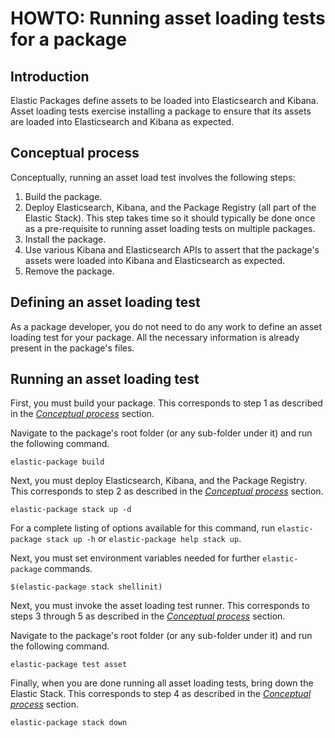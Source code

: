 # HOWTO: Running asset loading tests for a package

## Introduction

Elastic Packages define assets to be loaded into Elasticsearch and Kibana. Asset loading tests exercise installing a package to ensure that its assets are loaded into Elasticsearch and Kibana as expected.

## Conceptual process

Conceptually, running an asset load test involves the following steps:

1. Build the package.
1. Deploy Elasticsearch, Kibana, and the Package Registry (all part of the Elastic Stack). This step takes time so it should typically be done once as a pre-requisite to running asset loading tests on multiple packages.
1. Install the package.
1. Use various Kibana and Elasticsearch APIs to assert that the package's assets were loaded into Kibana and Elasticsearch as expected.
1. Remove the package.

## Defining an asset loading test

As a package developer, you do not need to do any work to define an asset loading test for your package. All the necessary information is already present in the package's files.

## Running an asset loading test

First, you must build your package. This corresponds to step 1 as described in the [_Conceptual process_](#Conceptual-process) section.

Navigate to the package's root folder (or any sub-folder under it) and run the following command.

```
elastic-package build
```

Next, you must deploy Elasticsearch, Kibana, and the Package Registry. This corresponds to step 2 as described in the [_Conceptual process_](#Conceptual-process) section.

```
elastic-package stack up -d
```

For a complete listing of options available for this command, run `elastic-package stack up -h` or `elastic-package help stack up`.

Next, you must set environment variables needed for further `elastic-package` commands.

```
$(elastic-package stack shellinit)
```

Next, you must invoke the asset loading test runner. This corresponds to steps 3 through 5 as described in the [_Conceptual process_](#Conceptual-process) section.

Navigate to the package's root folder (or any sub-folder under it) and run the following command.

```
elastic-package test asset
```

Finally, when you are done running all asset loading tests, bring down the Elastic Stack. This corresponds to step 4 as described in the [_Conceptual process_](#Conceptual-process) section.

```
elastic-package stack down
```
